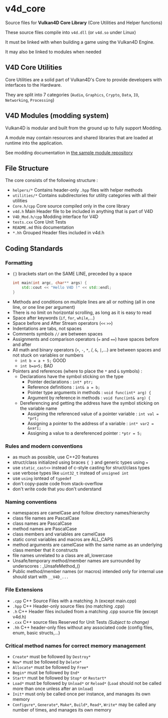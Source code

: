 # v4d_core

Source files for **Vulkan4D Core Library** (Core Utilities and Helper functions)

These source files compile into `v4d.dll` (or `v4d.so` under Linux)

It must be linked with when building a game using the Vulkan4D Engine.

It may also be linked to modules when needed


## V4D Core Utilities

Core Utilities are a solid part of Vulkan4D's Core to provide developers with interfaces to the Hardware. 

They are split into 7 categories (`Audio`, `Graphics`, `Crypto`, `Data`, `IO`, `Networking`, `Processing`)

## V4D Modules (modding system)

Vulkan4D is modular and built from the ground up to fully support Modding. 

A module may contain resources and shared libraries that are loaded at runtime into the application.

See modding documentation in [the sample module repository](https://github.com/Vulkan4D/v4d_module_sample)

## File Structure
The core consists of the following structure :
- `helpers/*` Contains header-only `.hpp` files with helper methods
- `utilities/*` Contains subdirectories for utility categories with all their utilities
- `Core.h/cpp` Core source compiled only in the core library
- `v4d.h` Main Header file to be included in anything that is part of V4D
- `V4D_Mod.h/cpp` Modding interface for V4D
- `tests.cxx` Core Unit Tests
- `README.md` this documentation
- `*.hh` Grouped Header files included in v4d.h


## Coding Standards

### Formatting
- `{}` brackets start on the SAME LINE, preceded by a space
    ```c++
    int main(int argc, char** args) {
        std::cout << "Hello V4D !" << std::endl;
    }
    ```
- Methods and conditions on multiple lines are all or nothing (all in one line, or one line per argument)
- There is no limit on horizontal scrolling, as long as it is easy to read
- Space after keywords (`if`, `for`, `while`,...)
- Space before and After Stream operators (`<<` `>>`)
- Indentations are tabs, not spaces
- Comments symbols `//` are between spaces
- Assignments and comparison operators (`=` and `==`) have spaces before and after
- All math and binary operators (`+`, `-`, `*`, /, `&`, `|`,...) are between spaces and not stuck on variables or numbers
    - `int b = a + 5;` GOOD
    - `int b=a+5;` BAD
- Pointers and references (where to place the `*` and `&` symbols) : 
    - Declarations have the symbol sticking on the type
        - Pointer declarations : `int* ptr;`
        - Reference definitions : `int& a = b;`
        - Pointer type arguments in methods : `void func(int* arg) {`
        - Argument by reference in methods : `void func(int& arg) {`
    - Dereferencing and getting the address have the symbol sticking on the variable name
        - Assigning the referenced value of a pointer variable : `int val = *prt;`
        - Assigning a pointer to the address of a variable : `int* var2 = &var1;`
        - Assigning a value to a dereferenced pointer : `*ptr = 5;`

### Rules and modern conventions
- as much as possible, use C++20 features
- struct/class initialized using braces `{ }` and generic types using `=`
- use `static_cast<>` instead of c-style casting for struct/class types
- use verbose types like `uint32_t` instead of `unsigned int`
- use `using` isntead of `typedef`
- don't copy-paste code from stack-overflow
- don't write code that you don't understand

### Naming conventions
- namespaces are camelCase and follow directory names/hierarchy
- class file names are PascalCase
- class names are PascalCase
- method names are PascalCase
- class members and variables are camelCase
- static const variables and macros are ALL_CAPS
- method arguments are camelCase with the same name as an underlying class member that it constructs
- file names unrelated to a class are all_lowercase
- Unsafe/temporary method/member names are surrounded by underscores : \_UnsafeMethod\_()
- Public method/member names (or macros) intended only for internal use should start with `__V4D_...`

### File Extensions
- `.cpp` C++ Source Files with a matching .h (except main.cpp)
- `.hpp` C++ Header-only source files (no matching .cpp)
- `.h` C++ Header files included from a matching .cpp source file (except v4d.h)
- `.cxx` C++ source files Reserved for Unit Tests *(Subject to change)*
- `.hh` C++ header-only files without any associated code (config files, enum, basic structs,...)

### Critical method names for correct memory management
- `Create*` must be followed by `Destroy*`
- `New*` must be followed by `Delete*`
- `Allocate*` must be followed by `Free*`
- `Begin*` must be followed by `End*`
- `Start*` must be followed by `Stop*` or `Restart*`
- `Load*` must be followed by `Unload*` or `Reload*` (`Load` should not be called more than once unless after an `Unload`)
- `Init*` must only be called once per instance, and manages its own memory
- `Configure*`, `Generate*`, `Make*`, `Build*`, `Read*`, `Write*` may be called any number of times, and manages its own memory


